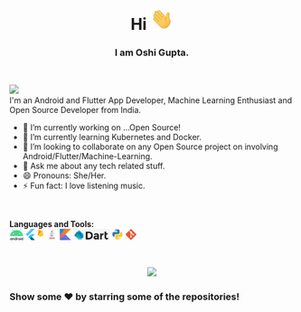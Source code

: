 <h1 align="center">Hi <img src="https://raw.githubusercontent.com/ABSphreak/ABSphreak/master/gifs/Hi.gif" width="40px" /></h1>
<h3 align="center">I am Oshi Gupta.</h3> 

<br/>

![](https://visitor-badge.glitch.me/badge?page_id=oshi36.oshi36)<br/>
 I'm an Android and Flutter App Developer, Machine Learning Enthusiast and Open Source Developer from India.
<br />

- 🔭 I’m currently working on ...Open Source!
- 🌱 I’m currently learning Kubernetes and Docker.
- 👯 I’m looking to collaborate on any Open Source project on involving Android/Flutter/Machine-Learning.
- 💬 Ask me about any tech related stuff.
- 😄 Pronouns: She/Her.
- ⚡ Fun fact: I love listening music.

<br/>


**Languages and Tools:**  
<code><img src="https://github.com/oshi36/oshi36/blob/main/tools_icons/android.png" height="20"></code>
<code><img src="https://github.com/oshi36/oshi36/blob/main/tools_icons/flutter.png" height="20"></code>
<code><img src="https://github.com/oshi36/oshi36/blob/main/tools_icons/firebase.png" height="20"></code>
<code><img src="https://github.com/oshi36/oshi36/blob/main/tools_icons/java.png" height="20"></code>
<code><img src="https://github.com/oshi36/oshi36/blob/main/tools_icons/kotlin.jfif" height="20"></code>
<code><img src="https://github.com/oshi36/oshi36/blob/main/tools_icons/dart.png" height="20"></code>
<code><img src="https://github.com/oshi36/oshi36/blob/main/tools_icons/python.png" height="20"></code>
<code><img src="https://github.com/oshi36/oshi36/blob/main/tools_icons/git.png" height="20"></code>

<br/>
<p align="center">
  <img src="https://github-readme-stats-five-lyart.vercel.app/api?username=oshi36&theme=react&show_icons=true">
</p>

### Show some ❤️ by starring some of the repositories!
